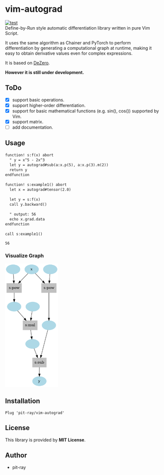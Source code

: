 # vim-autograd
[![test](https://github.com/pit-ray/vim-autograd/actions/workflows/test.yml/badge.svg?branch=main)](https://github.com/pit-ray/vim-autograd/actions/workflows/test.yml)  
Define-by-Run style automatic differentiation library written in pure Vim Script.  

It uses the same algorithm as Chainer and PyTorch to perform differentiation by generating a computational graph at runtime, making it easy to obtain derivative values even for complex expressions.

It is based on [DeZero](https://github.com/oreilly-japan/deep-learning-from-scratch-3).

**However it is still under development.**

## ToDo
- [x] support basic operations.
- [x] support higher-order differentiation.
- [x] support for basic mathematical functions (e.g. sin(), cos()) supported by Vim.
- [x] support matrix.
- [ ] add documentation.

## Usage

```vim
function! s:f(x) abort
  " y = x^5 - 2x^3
  let y = autograd#sub(a:x.p(5), a:x.p(3).m(2))
  return y
endfunction

function! s:example1() abort
  let x = autograd#tensor(2.0)

  let y = s:f(x)
  call y.backward()

  " output: 56
  echo x.grad.data
endfunction

call s:example1()
```

```
56
```

### Visualize Graph
<img src="doc/images/example1.png" height=400 />

## Installation
```vim
Plug 'pit-ray/vim-autograd'
```

## License
This library is provided by **MIT License**.

## Author
- pit-ray

